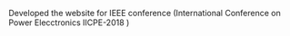 Developed the website for IEEE conference (International Conference on Power Elecctronics IICPE-2018 )
